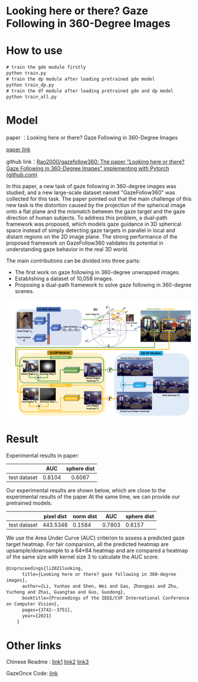 # Looking here or there? Gaze Following in 360-Degree Images

# How to use

```
# train the gde module firstly
python train.py
# train the dp module after loading pretrained gde model
python train_dp.py 
# train the df module after loading pretrained gde and dp model
python train_all.py
```

# Model

paper ：Looking here or there? Gaze Following in 360-Degree Images

[paper link](https://openaccess.thecvf.com/content/ICCV2021/papers/Li_Looking_Here_or_There_Gaze_Following_in_360-Degree_Images_ICCV_2021_paper.pdf)

github link：[Rao2000/gazefollow360: The paper &#34;Looking here or there? Gaze Following in 360-Degree Images&#34; implementing with Pytorch (github.com)](https://github.com/Rao2000/gazefollow360)

In this paper, a new task of gaze following in 360-degree images was studied, and a new large-scale dataset named "GazeFollow360" was collected for this task. The paper pointed out that the main challenge of this new task is the distortion caused by the projection of the spherical image onto a flat plane and the mismatch between the gaze target and the gaze direction of human subjects. To address this problem, a dual-path framework was proposed, which models gaze guidance in 3D spherical space instead of simply detecting gaze targets in parallel in local and distant regions on the 2D image plane. The strong performance of the proposed framework on GazeFollow360 validates its potential in understanding gaze behavior in the real 3D world.

The main contributions can be divided into three parts:

* The first work on gaze following in 360-degree unwrapped images.
* Establishing a dataset of 10,058 images.
* Proposing a dual-path framework to solve gaze following in 360-degree scenes.

![1681109252269](image/README/1681109252269.png)


# Result

Experimental results in paper:

|              |  AUC  | sphere dist |
| :----------: | :----: | :---------: |
| test dataset | 0.8104 |   0.6067   |


Our experimental results are shown below, which are close to the experimental results of the paper At the same time, we can provide our pretrained models.


|              | pixel dist | norm dist | AUC    | sphere dist |
| ------------ | ---------- | --------- | ------ | ----------- |
| test dataset | 443.5346   | 0.1584    | 0.7803 | 0.6157      |

We use the Area Under Curve (AUC) criterion to assess a predicted gaze target heatmap. For fair comparsion, all the predicted heatmap are upsample/downsample to a 64*64 heatmap and are compared a heatmap of the same size with kernel size 3 to calculate the AUC score.
```
@inproceedings{li2021looking,
	  title={Looking here or there? gaze following in 360-degree images},
	  author={Li, Yunhao and Shen, Wei and Gao, Zhongpai and Zhu, Yucheng and Zhai, Guangtao and Guo, Guodong},
	  booktitle={Proceedings of the IEEE/CVF International Conference on Computer Vision},
	  pages={3742--3751},
	  year={2021}
	}
```

# Other links

Chinese Readme : [link1](https://zhuanlan.zhihu.com/p/620706533)  [link2](https://blog.csdn.net/weixin_42264234/article/details/130056365) [link3](https://juejin.cn/post/7220244993788493861)

GazeOnce Code: [link]()

